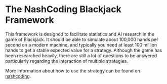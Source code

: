 # The NashCoding Blackjack Framework
This framework is designed to facilitate statistics and AI research in the game of Blackjack. It should be able to simulate about 100,000 hands per second on a modern machine, and typically you need at least 100 million hands to get a stable expected value for a strategy. Although the game has been researched heavily, there are still a lot of questions to be answered particularly regarding the interaction of multiple strategies.

More information about how to use the strategy can be found on [nashcoding](http://www.nashcoding.com/2010/10/03/a-csharp-blackjack-simulation-framework/).